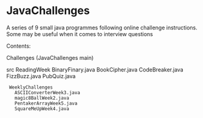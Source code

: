 # JavaChallenges

A series of 9 small java programmes following online challenge instructions. Some may be useful when it comes to interview questions 

Contents: 

Challenges (JavaChallenges main)

 src
    ReadingWeek
      BinaryFinary.java
      BookCipher.java
      CodeBreaker.java
      FizzBuzz.java
      PubQuiz.java
    
     WeeklyChallenges
       ASCIIConverterWeek3.java
       magic8BallWeek2.java
       PentakerArrayWeek5.java
       SquareMeUpWeek4.java
